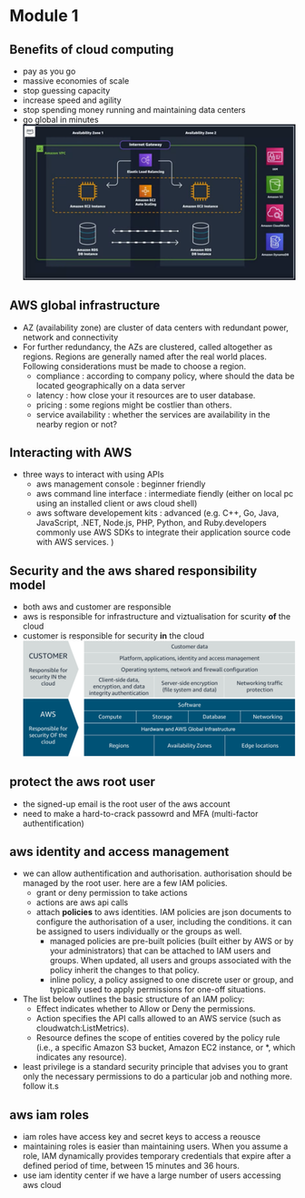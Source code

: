 # Module 1

## Benefits of cloud computing
- pay as you go
- massive economies of scale
- stop guessing capacity
- increase speed and agility
- stop spending money running and maintaining data centers
- go global in minutes
![resource_interaction_example_aws](resource_interaction_example_aws.png)

## AWS global infrastructure
- AZ (availability zone) are cluster of data centers with redundant power, network and connectivity
- For further redundancy, the AZs are clustered, called altogether as regions. Regions are generally named after the real world places. Following considerations must be made to choose a region.
    - compliance : according to company policy, where should the data be located geographically on a data server
    - latency : how close your it resources are to user database.
    - pricing : some regions might be costlier than others.
    - service availability : whether the services are availability in the nearby region or not?

## Interacting with AWS
- three ways to interact with using APIs
    - aws management console : beginner friendly
    - aws command line interface : intermediate fiendly (either on local pc using an installed client or aws cloud shell)
    - aws software developement kits : advanced (e.g. C++, Go, Java, JavaScript, .NET, Node.js, PHP, Python, and Ruby.developers commonly use AWS SDKs to integrate their application source code with AWS services. )

## Security and the aws shared responsibility model
- both aws and customer are responsible
- aws is responsible for infrastructure and viztualisation for scurity **of** the cloud
- customer is responsible for security **in** the cloud
![aws shared responsibility model](aws_shared_responsibility_model.png)

## protect the aws root user
- the signed-up email is the root user of the aws account
- need to make a hard-to-crack passowrd and MFA (multi-factor authentification)

## aws identity and access management
- we can allow authentification and authorisation. authorisation should be managed by the root user. here are a few IAM policies.
    - grant or deny permission to take actions
    - actions are aws api calls
    - attach **policies** to aws identities. IAM policies are json documents to configure the authorisation of a user, including the conditions. it can be assigned to users individually or the groups as well.
        - managed policies are pre-built policies (built either by AWS or by your administrators) that can be attached to IAM users and groups. When updated, all users and groups associated with the policy inherit the changes to that policy.
        - inline policy, a policy assigned to one discrete user or group, and typically used to apply permissions for one-off situations.
- The list below outlines the basic structure of an IAM policy:
    - Effect indicates whether to Allow or Deny the permissions.
    - Action specifies the API calls allowed to an AWS service (such as cloudwatch:ListMetrics).
    - Resource defines the scope of entities covered by the policy rule (i.e., a specific Amazon S3 bucket, Amazon EC2 instance, or \*, which indicates any resource).
- least privilege is a standard security principle that advises you to grant only the necessary permissions to do a particular job and nothing more. follow it.s

## aws iam roles
- iam roles have access key and secret keys to access a reousce
- maintaining roles is easier than maintaining users. When you assume a role, IAM dynamically provides temporary credentials that expire after a defined period of time, between 15 minutes and 36 hours. 
- use iam identity center if we have a large number of users accessing aws cloud
